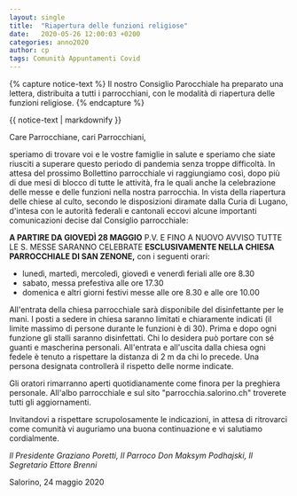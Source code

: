 ```yaml
---
layout: single
title:  "Riapertura delle funzioni religiose"
date:   2020-05-26 12:00:03 +0200
categories: anno2020
author: cp
tags: Comunità Appuntamenti Covid
---
```



{% capture notice-text %}
Il nostro Consiglio Parocchiale ha preparato una lettera, distribuita a tutti i parrocchiani, con le modalità di riapertura delle funzioni religiose. 
{% endcapture %}
<div class="notice--primary">
  {{ notice-text | markdownify }}
</div>



Care Parrocchiane, cari Parrocchiani, 

speriamo di trovare voi e le vostre famiglie in salute e speriamo che siate riusciti a superare questo periodo di pandemia senza troppe difficoltà. In attesa del prossimo Bollettino parrocchiale vi raggiungiamo così, dopo più di due mesi di blocco di tutte le attività, fra le quali anche la celebrazione delle messe e delle funzioni nella nostra parrocchia. In vista della riapertura delle chiese al culto, secondo le disposizioni diramate dalla Curia di Lugano, d'intesa con le autorità federali e cantonali eccovi alcune importanti comunicazioni decise dal Consiglio parrocchiale: 


**A PARTIRE DA GIOVEDÌ 28 MAGGIO** P.V. E FINO A NUOVO AVVISO TUTTE LE S. MESSE SARANNO CELEBRATE **ESCLUSIVAMENTE NELLA CHIESA PARROCCHIALE DI SAN ZENONE,** con i seguenti orari: 

- lunedì, martedì, mercoledì, giovedì e venerdì feriali alle ore 8.30 
- sabato, messa prefestiva alle ore 17.30 
- domenica e altri giorni festivi messe alle ore 8.30 e alle ore 10.00 

All'entrata della chiesa parrocchiale sarà disponibile del disinfettante per le mani. I posti a sedere in chiesa saranno limitati e chiaramente indicati (il limite massimo di persone durante le funzioni è di 30). Prima e dopo ogni funzione gli stalli saranno disinfettati. Chi lo desidera può portare con sé guanti e mascherina personali. All'entrata e all'uscita dalla chiesa ogni fedele è tenuto a rispettare la distanza di 2 m da chi lo precede. Una persona designata controllerà il rispetto delle norme indicate. 

Gli oratori rimarranno aperti quotidianamente come finora per la preghiera personale. All'albo parrocchiale e sul sito "parrocchia.salorino.ch" troverete tutti gli aggiornamenti. 

Invitandovi a rispettare scrupolosamente le indicazioni, in attesa di ritrovarci come comunità vi auguriamo una buona continuazione e vi salutiamo cordialmente. 

*Il Presidente Graziano Poretti, Il Parroco Don Maksym Podhajski, Il Segretario Ettore Brenni*

Salorino, 24 maggio 2020





